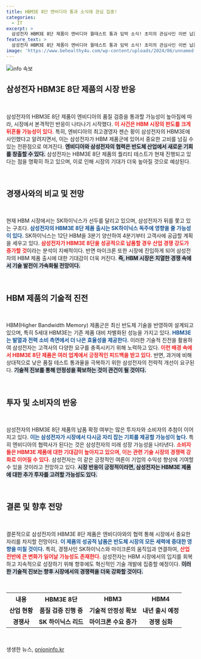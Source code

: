 ```yaml
---
title: HBM3E 8단 엔비디아 통과 소식에 관심 집중!
categories:
  - IT
excerpt: >
  삼성전자 HBM3E 8단 제품이 엔비디아 퀄테스트 통과 임박 소식! 초미의 관심사인 이번 납품이 실현된다면 반도체 시장의 판도가 흔들릴 수 있습니다. 자세한 내용은 클릭하여 확인하세요!
feature_text: >
  삼성전자 HBM3E 8단 제품이 엔비디아 퀄테스트 통과 임박 소식! 초미의 관심사인 이번 납품이 실현된다면 반도체 시장의 판도가 흔들릴 수 있습니다. 자세한 내용은 클릭하여 확인하세요!
image: 'https://www.behealthy4u.com/wp-content/uploads/2024/06/unnamed-file.png'
---
```


<p><img src="https://www.behealthy4u.com/wp-content/uploads/2024/06/unnamed-file.png" alt="info 속보" /></p>

<h2 data-ke-size="size26">삼성전자 HBM3E 8단 제품의 시장 반응</h2>

<p data-ke-size="size16">&nbsp;</p>

<p>삼성전자의 HBM3E 8단 제품이 엔비디아의 품질 검증을 통과할 가능성이 높아짐에 따라, 시장에서 본격적인 반응이 나타나기 시작했다. <b><span style="color: #ee2323;">이 사건은 HBM 시장의 판도를 크게 뒤흔들 가능성이 있다.</span></b> 특히, 엔비디아의 최고경영자 젠슨 황이 삼성전자의 HBM3E에 사인했다고 알려지면서, 이는 삼성전자가 HBM 제품군에 있어서 중요한 고비를 넘길 수 있는 전환점으로 여겨진다. <b><span style="background-color: #21538527;">엔비디아와 삼성전자의 협력은 반도체 산업에서 새로운 기회를 창출할 수 있다.</span></b> 삼성전자는 HBM3E 8단 제품의 퀄리티 테스트가 현재 진행되고 있다는 점을 명확히 하고 있으며, 이로 인해 시장의 기대가 더욱 높아질 것으로 예상된다.</p>

<p data-ke-size="size16">&nbsp;</p>

<h2 data-ke-size="size26">경쟁사와의 비교 및 전망</h2>

<p data-ke-size="size16">&nbsp;</p>

<p>현재 HBM 시장에서는 SK하이닉스가 선두를 달리고 있으며, 삼성전자가 뒤를 쫓고 있는 구조다. <b><span style="color: #1a5490;">삼성전자의 HBM3E 8단 제품 출시는 SK하이닉스 독주에 영향을 줄 가능성이 있다.</span></b> SK하이닉스는 12단 HBM을 3분기 양산하여 4분기부터 고객사에 공급할 계획을 세우고 있다. <b><span style="color: #ee2323;">삼성전자가 HBM3E 8단을 성공적으로 납품할 경우 산업 경쟁 강도가 증가할 것</span></b>이라는 분석이 지배적이다. 반면 마이크론 또한 시장에 진입하게 되어 삼성전자의 HBM 제품 출시에 대한 기대감이 더욱 커진다. <b><span style="background-color: #21538527;">즉, HBM 시장은 치열한 경쟁 속에서 기술 발전이 가속화될 전망이다.</span></b></p>

<p data-ke-size="size16">&nbsp;</p>

<h2 data-ke-size="size26">HBM 제품의 기술적 진전</h2>

<p data-ke-size="size16">&nbsp;</p>

<p>HBM(Higher Bandwidth Memory) 제품군은 최신 반도체 기술을 반영하여 설계되고 있으며, 특히 5세대 HBM3E는 기존 제품 대비 차별화된 성능을 가지고 있다. <b><span style="color: #1a5490;">HBM3E는 발열과 전력 소비 측면에서 더 나은 효율성을 제공한다.</span></b> 이러한 기술적 진전을 활용하여 삼성전자는 고객사의 다양한 요구를 충족시키기 위해 노력하고 있다. <b><span style="color: #ee2323;">이런 배경 속에서 HBM3E 8단 제품은 여러 업계에서 긍정적인 피드백을 받고 있다.</span></b> 반면, 과거에 비해 상대적으로 낮은 품질 테스트 통과율을 극복하기 위한 삼성전자의 전략적 개선이 요구된다. <b><span style="background-color: #21538527;">기술적 진보를 통해 안정성을 확보하는 것이 관건이 될 것이다.</span></b></p>

<p data-ke-size="size16">&nbsp;</p>

<h2 data-ke-size="size26">투자 및 소비자의 반응</h2>

<p data-ke-size="size16">&nbsp;</p>

<p>삼성전자의 HBM3E 8단 제품의 납품 확정 여부는 많은 투자자와 소비자의 추첨이 이어지고 있다. <b><span style="color: #1a5490;">이는 삼성전자가 시장에서 다시금 자리 잡는 기회를 제공할 가능성이 높다.</span></b> 특히 엔비디아의 협력사가 된다는 것은 삼성전자의 미래 성장 가능성을 나타낸다. <b><span style="color: #ee2323;">소비자들은 HBM3E 제품에 대한 기대감이 높아지고 있으며, 이는 관련 기술 시장의 경쟁력 강화로 이어질 수 있다.</span></b> 삼성전자는 이 같은 긍정적인 여론이 기업의 수익성 향상에 기여할 수 있을 것이라고 전망하고 있다. <b><span style="background-color: #21538527;">시장 반응이 긍정적이라면, 삼성전자는 HBM3E 제품에 대한 추가 투자를 고려할 가능성도 있다.</span></b></p>

<p data-ke-size="size16">&nbsp;</p>

<h2 data-ke-size="size26">결론 및 향후 전망</h2>

<p data-ke-size="size16">&nbsp;</p>

<p>결론적으로 삼성전자의 HBM3E 8단 제품은 엔비디아와의 협력 통해 시장에서 중요한 자리를 차지할 전망이다. <b><span style="color: #1a5490;">이 제품의 성공적 납품은 반도체 시장의 모든 세력에 중대한 영향을 미칠 것이다.</span></b> 특히, 경쟁사인 SK하이닉스와 마이크론의 움직임과 연결하여, <b><span style="color: #ee2323;">산업 전반에 큰 변화가 일어날 가능성도 존재한다.</span></b> 삼성전자는 HBM 시장에서의 입지를 회복하고 지속적으로 성장하기 위해 향후에도 혁신적인 기술 개발에 집중할 예정이다. <b><span style="background-color: #21538527;">이러한 기술적 진보는 향후 시장에서의 경쟁력을 더욱 강화할 것이다.</span></b></p>

<p data-ke-size="size16">&nbsp;</p>

<table>
  <tr>
    <th style="text-align: center;">내용</th>
    <th style="text-align: center;">HBM3E 8단</th>
    <th style="text-align: center;">HBM3</th>
    <th style="text-align: center;">HBM4</th>
  </tr>
  <tr>
    <td style="text-align: center; height: 17px;"><b>산업 현황</b></td>
    <td style="text-align: center; height: 17px;"><b>품질 검증 진행 중</b></td>
    <td style="text-align: center; height: 17px;"><b>기술적 안정성 확보</b></td>
    <td style="text-align: center; height: 17px;"><b>내년 출시 예정</b></td>
  </tr>
  <tr>
    <td style="text-align: center; height: 17px;"><b>경쟁사</b></td>
    <td style="text-align: center; height: 17px;"><b>SK 하이닉스 리드</b></td>
    <td style="text-align: center; height: 17px;"><b>마이크론 수요 증가</b></td>
    <td style="text-align: center; height: 17px;"><b>경쟁 심화</b></td>
  </tr>
</table>

<p data-ke-size="size16">&nbsp;</p>
생생한 뉴스, <a href="https://onioninfo.kr" rel="dofollow">onioninfo.kr</a>


